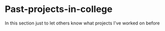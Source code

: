 # Past-projects-in-college
In this section just to let others know what projects I've worked on before

